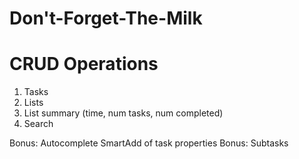 # Don't-Forget-The-Milk #

# CRUD Operations
1. Tasks
2. Lists
3. List summary (time, num tasks, num completed)
4. Search

Bonus: Autocomplete SmartAdd of task properties
Bonus: Subtasks
